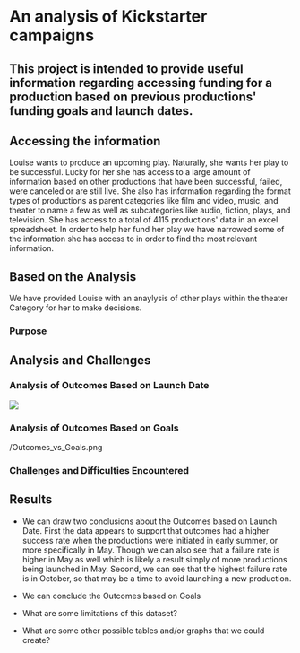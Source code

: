 # An analysis of Kickstarter campaigns
## This project is intended to provide useful information regarding accessing funding for a production based on previous productions' funding goals and launch dates. 
## Accessing the information
Louise wants to produce an upcoming play. Naturally, she wants her play to be successful. Lucky for her she has access to a large amount of information based on other productions that have been successful, failed, were canceled or are still live. She also has information regarding the format types of productions as parent categories like film and video, music, and theater to name a few as well as subcategories like audio, fiction, plays, and television. She has access to a total of 4115 productions' data in an excel spreadsheet. In order to help her fund her play we have narrowed some of the information she has access to in order to find the most relevant information. 

## Based on the Analysis
We have provided Louise with an anaylysis of other plays within the theater Category for her to make decisions. 
### Purpose

## Analysis and Challenges

### Analysis of Outcomes Based on Launch Date
![](https://github.com/ryanstaudhammer/kickstarter-analysis/Resources/Outcomes_vs_Goals.png)


### Analysis of Outcomes Based on Goals
/Outcomes_vs_Goals.png

### Challenges and Difficulties Encountered

## Results

- We can draw two conclusions about the Outcomes based on Launch Date. First the data appears to support that outcomes had a higher success rate when the productions were initiated in early summer, or more specifically in May. Though we can also see that a failure rate is higher in May as well which is likely a result simply of more productions being launched in May. Second, we can see that the highest failure rate is in October, so that may be a time to avoid launching a new production. 
- We can conclude the Outcomes based on Goals

- What are some limitations of this dataset?

- What are some other possible tables and/or graphs that we could create?
